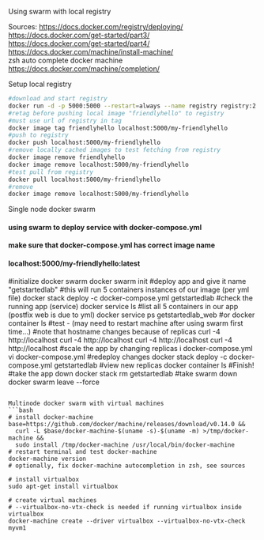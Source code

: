 Using swarm with local registry

Sources: 
https://docs.docker.com/registry/deploying/  
https://docs.docker.com/get-started/part3/  
https://docs.docker.com/get-started/part4/   
https://docs.docker.com/machine/install-machine/  
zsh auto complete docker machine https://docs.docker.com/machine/completion/  

Setup local registry
```bash
#download and start registry 
docker run -d -p 5000:5000 --restart=always --name registry registry:2
#retag before pushing local image "friendlyhello" to registry 
#must use url of registry in tag 
docker image tag friendlyhello localhost:5000/my-friendlyhello
#push to registry
docker push localhost:5000/my-friendlyhello
#remove locally cached images to test fetching from registry
docker image remove friendlyhello
docker image remove localhost:5000/my-friendlyhello
#test pull from registry
docker pull localhost:5000/my-friendlyhello
#remove
docker image remove localhost:5000/my-friendlyhello
``` 
Single node docker swarm  
#### using swarm to deploy service with docker-compose.yml
#### make sure that docker-compose.yml has correct image name
#### localhost:5000/my-friendlyhello:latest
#initialize docker swarm
docker swarm init
#deploy app and give it name "getstartedlab"
#this will run 5 containers instances of our image (per yml file)
docker stack deploy -c docker-compose.yml getstartedlab
#check the running app (service)
docker service ls
#list all 5 containers in our app (postfix web is due to yml)
docker service ps getstartedlab_web
#or
docker container ls
#test - (may need to restart machine after using swarm first time...)
#note that hostname changes because of replicas
curl -4 http://localhost
curl -4 http://localhost
curl -4 http://localhost
curl -4 http://localhost
#scale the app by changing replicas i docker-compose.yml
vi docker-compose.yml 
#redeploy changes
docker stack deploy -c docker-compose.yml getstartedlab
#view new replicas
docker container ls
#Finish!
#take the app down
docker stack rm getstartedlab
#take swarm down
docker swarm leave --force
```

Multinode docker swarm with virtual machines
```bash
# install docker-machine
base=https://github.com/docker/machine/releases/download/v0.14.0 &&
  curl -L $base/docker-machine-$(uname -s)-$(uname -m) >/tmp/docker-machine &&
  sudo install /tmp/docker-machine /usr/local/bin/docker-machine
# restart terminal and test docker-machine
docker-machine version
# optionally, fix docker-machine autocompletion in zsh, see sources

# install virtualbox 
sudo apt-get install virtualbox 

# create virtual machines
# --virtualbox-no-vtx-check is needed if running virtualbox inside virtualbox
docker-machine create --driver virtualbox --virtualbox-no-vtx-check myvm1

```

